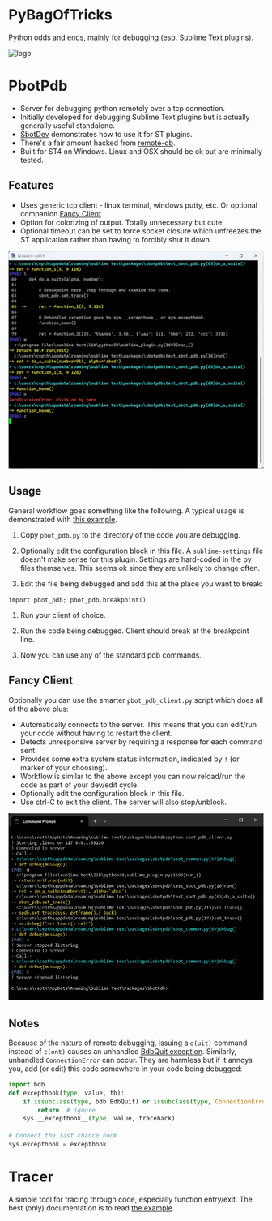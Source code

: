 
# PyBagOfTricks

Python odds and ends, mainly for debugging (esp. Sublime Text plugins).


![logo](felix.jpg)



# PbotPdb 

- Server for debugging python remotely over a tcp connection.
- Initially developed for debugging Sublime Text plugins but is actually generally useful standalone.
- [SbotDev](https://github.com/cepthomas/SbotDev) demonstrates how to use it for ST plugins.
- There's a fair amount hacked from [remote-db](https://github.com/ionelmc/python-remote-pdb).
- Built for ST4 on Windows. Linux and OSX should be ok but are minimally tested.

## Features

- Uses generic tcp client - linux terminal, windows putty, etc. Or optional companion [Fancy Client](#fancy-client).
- Option for colorizing of output. Totally unnecessary but cute.
- Optional timeout can be set to force socket closure which unfreezes the ST application rather
  than having to forcibly shut it down.

![Plugin Pdb](cli1.png)

## Usage

General workflow goes something like the following. A typical usage is demonstrated with
[this example](https://github.com/cepthomas/PyBagOfTricks/blob/main/tests/test_pdb.py).

1. Copy `pbot_pdb.py` to the directory of the code you are debugging.

1. Optionally edit the configuration block in this file. A `sublime-settings` file doesn't make sense for this plugin. Settings are hard-coded in the py files themselves. This seems ok since they are unlikely to change often.

1. Edit the file being debugged and add this at the place you want to break:

  `import pbot_pdb; pbot_pdb.breakpoint()`

1. Run your client of choice.

1. Run the code being debugged. Client should break at the breakpoint line.

1. Now you can use any of the standard pdb commands.


## Fancy Client

Optionally you can use the smarter `pbot_pdb_client.py` script which does all of the above plus:
- Automatically connects to the server. This means that you can edit/run your code
  without having to restart the client.
- Detects unresponsive server by requiring a response for each command sent.
- Provides some extra system status information, indicated by `!` (or marker of your choosing).
- Workflow is similar to the above except you can now reload/run the code as part of your dev/edit cycle.
- Optionally edit the configuration block in this file.
- Use ctrl-C to exit the client. The server will also stop/unblock.

![Fancy Client](cli2.png)

## Notes

Because of the nature of remote debugging, issuing a `q(uit)` command instead of `c(ont)` causes
  an unhandled [BdbQuit exception](https://stackoverflow.com/a/34936583).
  Similarly, unhandled `ConnectionError` can occur. They are harmless but if it annoys you,
  add (or edit) this code somewhere in your code being debugged:

```python
import bdb
def excepthook(type, value, tb):
    if issubclass(type, bdb.BdbQuit) or issubclass(type, ConnectionError):
        return  # ignore
    sys.__excepthook__(type, value, traceback)

# Connect the last chance hook.
sys.excepthook = excepthook
```

# Tracer
A simple tool for tracing through code, especially function entry/exit.
The best (only) documentation is to read
  [the example](https://github.com/cepthomas/PyBagOfTricks/blob/main/tests/test_tracer.py).
